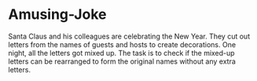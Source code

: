 # Amusing-Joke
Santa Claus and his colleagues are celebrating the New Year. They cut out letters from the names of guests and hosts to create decorations. One night, all the letters got mixed up. The task is to check if the mixed-up letters can be rearranged to form the original names without any extra letters.
